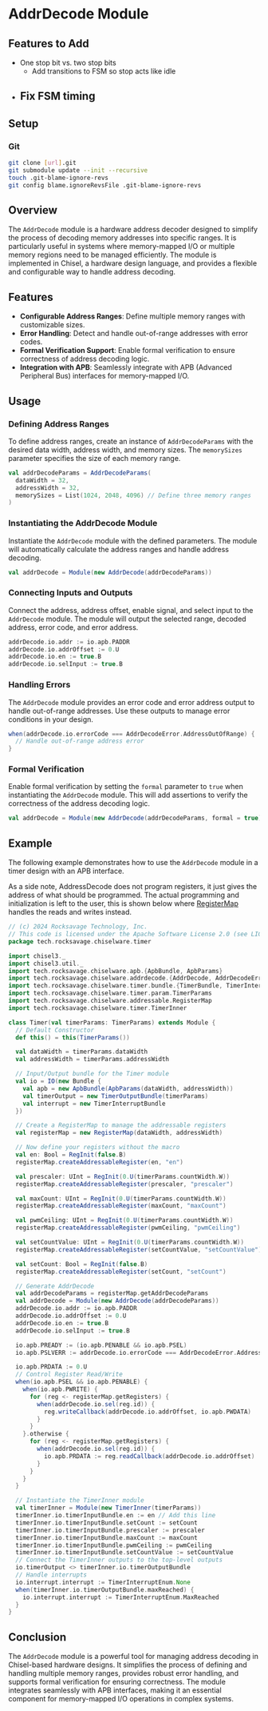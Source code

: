 # AddrDecode Module

## Features to Add

- One stop bit vs. two stop bits
    - Add transitions to FSM so stop acts like idle
- Fix FSM timing
  - 

## Setup

### Git

```bash
git clone [url].git
git submodule update --init --recursive
touch .git-blame-ignore-revs
git config blame.ignoreRevsFile .git-blame-ignore-revs
``` 

## Overview

The `AddrDecode` module is a hardware address decoder designed to simplify the process of decoding memory addresses into
specific ranges. It is particularly useful in systems where memory-mapped I/O or multiple memory regions need to be
managed efficiently. The module is implemented in Chisel, a hardware design language, and provides a flexible and
configurable way to handle address decoding.

## Features

- **Configurable Address Ranges**: Define multiple memory ranges with customizable sizes.
- **Error Handling**: Detect and handle out-of-range addresses with error codes.
- **Formal Verification Support**: Enable formal verification to ensure correctness of address decoding logic.
- **Integration with APB**: Seamlessly integrate with APB (Advanced Peripheral Bus) interfaces for memory-mapped I/O.

## Usage

### Defining Address Ranges

To define address ranges, create an instance of `AddrDecodeParams` with the desired data width, address width, and
memory sizes. The `memorySizes` parameter specifies the size of each memory range.

```scala
val addrDecodeParams = AddrDecodeParams(
  dataWidth = 32,
  addressWidth = 32,
  memorySizes = List(1024, 2048, 4096) // Define three memory ranges
)
```

### Instantiating the AddrDecode Module

Instantiate the `AddrDecode` module with the defined parameters. The module will automatically calculate the address
ranges and handle address decoding.

```scala
val addrDecode = Module(new AddrDecode(addrDecodeParams))
```

### Connecting Inputs and Outputs

Connect the address, address offset, enable signal, and select input to the `AddrDecode` module. The module will output
the selected range, decoded address, error code, and error address.

```scala
addrDecode.io.addr := io.apb.PADDR
addrDecode.io.addrOffset := 0.U
addrDecode.io.en := true.B
addrDecode.io.selInput := true.B
```

### Handling Errors

The `AddrDecode` module provides an error code and error address output to handle out-of-range addresses. Use these
outputs to manage error conditions in your design.

```scala
when(addrDecode.io.errorCode === AddrDecodeError.AddressOutOfRange) {
  // Handle out-of-range address error
}
```

### Formal Verification

Enable formal verification by setting the `formal` parameter to `true` when instantiating the `AddrDecode` module. This
will add assertions to verify the correctness of the address decoding logic.

```scala
val addrDecode = Module(new AddrDecode(addrDecodeParams, formal = true))
```

## Example

The following example demonstrates how to use the `AddrDecode` module in a timer design with an APB interface.

As a side note, AddressDecode does not program registers, it just gives the address of what should be programmed. The
actual programming and initialization is left to the user, this is shown below
where [RegisterMap](https://github.com/The-Chiselers/registermap) handles the reads and writes instead.

```scala
// (c) 2024 Rocksavage Technology, Inc.
// This code is licensed under the Apache Software License 2.0 (see LICENSE.MD)
package tech.rocksavage.chiselware.timer

import chisel3._
import chisel3.util._
import tech.rocksavage.chiselware.apb.{ApbBundle, ApbParams}
import tech.rocksavage.chiselware.addrdecode.{AddrDecode, AddrDecodeError, AddrDecodeParams}
import tech.rocksavage.chiselware.timer.bundle.{TimerBundle, TimerInterruptBundle, TimerInterruptEnum, TimerOutputBundle}
import tech.rocksavage.chiselware.timer.param.TimerParams
import tech.rocksavage.chiselware.addressable.RegisterMap
import tech.rocksavage.chiselware.timer.TimerInner

class Timer(val timerParams: TimerParams) extends Module {
  // Default Constructor
  def this() = this(TimerParams())

  val dataWidth = timerParams.dataWidth
  val addressWidth = timerParams.addressWidth

  // Input/Output bundle for the Timer module
  val io = IO(new Bundle {
    val apb = new ApbBundle(ApbParams(dataWidth, addressWidth))
    val timerOutput = new TimerOutputBundle(timerParams)
    val interrupt = new TimerInterruptBundle
  })

  // Create a RegisterMap to manage the addressable registers
  val registerMap = new RegisterMap(dataWidth, addressWidth)

  // Now define your registers without the macro
  val en: Bool = RegInit(false.B)
  registerMap.createAddressableRegister(en, "en")

  val prescaler: UInt = RegInit(0.U(timerParams.countWidth.W))
  registerMap.createAddressableRegister(prescaler, "prescaler")

  val maxCount: UInt = RegInit(0.U(timerParams.countWidth.W))
  registerMap.createAddressableRegister(maxCount, "maxCount")

  val pwmCeiling: UInt = RegInit(0.U(timerParams.countWidth.W))
  registerMap.createAddressableRegister(pwmCeiling, "pwmCeiling")

  val setCountValue: UInt = RegInit(0.U(timerParams.countWidth.W))
  registerMap.createAddressableRegister(setCountValue, "setCountValue")

  val setCount: Bool = RegInit(false.B)
  registerMap.createAddressableRegister(setCount, "setCount")

  // Generate AddrDecode
  val addrDecodeParams = registerMap.getAddrDecodeParams
  val addrDecode = Module(new AddrDecode(addrDecodeParams))
  addrDecode.io.addr := io.apb.PADDR
  addrDecode.io.addrOffset := 0.U
  addrDecode.io.en := true.B
  addrDecode.io.selInput := true.B

  io.apb.PREADY := (io.apb.PENABLE && io.apb.PSEL)
  io.apb.PSLVERR := addrDecode.io.errorCode === AddrDecodeError.AddressOutOfRange

  io.apb.PRDATA := 0.U
  // Control Register Read/Write
  when(io.apb.PSEL && io.apb.PENABLE) {
    when(io.apb.PWRITE) {
      for (reg <- registerMap.getRegisters) {
        when(addrDecode.io.sel(reg.id)) {
          reg.writeCallback(addrDecode.io.addrOffset, io.apb.PWDATA)
        }
      }
    }.otherwise {
      for (reg <- registerMap.getRegisters) {
        when(addrDecode.io.sel(reg.id)) {
          io.apb.PRDATA := reg.readCallback(addrDecode.io.addrOffset)
        }
      }
    }
  }

  // Instantiate the TimerInner module
  val timerInner = Module(new TimerInner(timerParams))
  timerInner.io.timerInputBundle.en := en // Add this line
  timerInner.io.timerInputBundle.setCount := setCount
  timerInner.io.timerInputBundle.prescaler := prescaler
  timerInner.io.timerInputBundle.maxCount := maxCount
  timerInner.io.timerInputBundle.pwmCeiling := pwmCeiling
  timerInner.io.timerInputBundle.setCountValue := setCountValue
  // Connect the TimerInner outputs to the top-level outputs
  io.timerOutput <> timerInner.io.timerOutputBundle
  // Handle interrupts
  io.interrupt.interrupt := TimerInterruptEnum.None
  when(timerInner.io.timerOutputBundle.maxReached) {
    io.interrupt.interrupt := TimerInterruptEnum.MaxReached
  }
}
```

## Conclusion

The `AddrDecode` module is a powerful tool for managing address decoding in Chisel-based hardware designs. It simplifies
the process of defining and handling multiple memory ranges, provides robust error handling, and supports formal
verification for ensuring correctness. The module integrates seamlessly with APB interfaces, making it an essential
component for memory-mapped I/O operations in complex systems.
